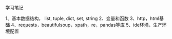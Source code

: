 学习笔记

1、基本数据结构， list, tuple, dict, set, string
2、变量和函数
3、http，html基础
4、requests，beautifulsoup，xpath，re，pandas等库
5、ide环境，生产环境配置